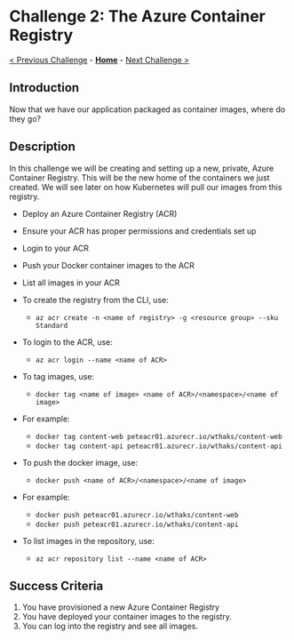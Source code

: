 # Challenge 2: The Azure Container Registry

[< Previous Challenge](./01-containers.md) - **[Home](../README.md)** - [Next Challenge >](./03-k8sintro.md)

## Introduction

Now that we have our application packaged as container images, where do they go?

## Description

In this challenge we will be creating and setting up a new, private, Azure Container Registry. This will be the new home of the containers we just created. We will see later on how Kubernetes will pull our images from this registry.

- Deploy an Azure Container Registry (ACR)
- Ensure your ACR has proper permissions and credentials set up
- Login to your ACR
- Push your Docker container images to the ACR
- List all images in your ACR

- To create the registry from the CLI, use:
    - `az acr create -n <name of registry> -g <resource group> --sku Standard`
- To login to the ACR, use:
    - `az acr login --name <name of ACR>`
- To tag images, use:
    - `docker tag <name of image> <name of ACR>/<namespace>/<name of image>`
- For example:
    - `docker tag content-web peteacr01.azurecr.io/wthaks/content-web`
    - `docker tag content-api peteacr01.azurecr.io/wthaks/content-api`
- To push the docker image, use:
    - `docker push <name of ACR>/<namespace>/<name of image>`
- For example:
    - `docker push peteacr01.azurecr.io/wthaks/content-web`
    - `docker push peteacr01.azurecr.io/wthaks/content-api`
- To list images in the repository, use:
    - `az acr repository list --name <name of ACR>`

## Success Criteria

1. You have provisioned a new Azure Container Registry
1. You have deployed your container images to the registry.
2. You can log into the registry and see all images.